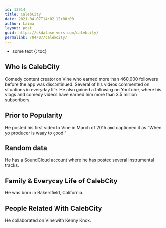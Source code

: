 ```yaml
---
id: 13914
title: CalebCity
date: 2021-04-07T14:02:12+00:00
author: Laima
layout: post
guid: https://ukdataservers.com/calebcity/
permalink: /04/07/calebcity/
---
```


* some text
{: toc}


## Who is CalebCity
                  
                  
                  
Comedy content creator on Vine who earned more than 460,000 followers before the app was discontinued. Several of his videos commented on situations in everyday life. He also gained a following on YouTube, where his vlogs and comedy videos have earned him more than 3.5 million subscribers. 
                  
              
            
              
            
                
                
                
## Prior to Popularity
                  
                  
                  
He posted his first video to Vine in March of 2015 and captioned it as &#8220;When yo producer is waay to good.&#8221;
                  
              
            
              
            
                
                
                
## Random data
                  
                  
                  
He has a SoundCloud account where he has posted several instrumental tracks. 
                  
              
            
              
            
                
                
                
## Family & Everyday Life of CalebCity
                  
                  
                  
He was born in Bakersfield, California.
                  
              
            
              
            
                
                
                
## People Related With CalebCity
                  
                  
                  
He collaborated on Vine with Kenny Knox. 
                  
              
            
              
            
                
              
            
              
              
            
            
              
            
          
          
          